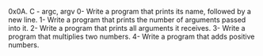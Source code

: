 0x0A. C - argc, argv
0- Write a program that prints its name, followed by a new line.
1- Write a program that prints the number of arguments passed into it.
2- Write a program that prints all arguments it receives.
3- Write a program that multiplies two numbers.
4- Write a program that adds positive numbers.

